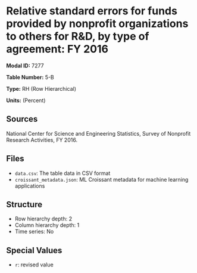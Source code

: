 # Relative standard errors for funds provided by nonprofit organizations to others for R&D, by type of agreement: FY 2016

**Modal ID:** 7277

**Table Number:** 5-B

**Type:** RH (Row Hierarchical)

**Units:** (Percent)

## Sources

National Center for Science and Engineering Statistics, Survey of Nonprofit Research Activities, FY 2016.

## Files

- `data.csv`: The table data in CSV format
- `croissant_metadata.json`: ML Croissant metadata for machine learning applications

## Structure

- Row hierarchy depth: 2
- Column hierarchy depth: 1
- Time series: No

## Special Values

- `r`: revised value
